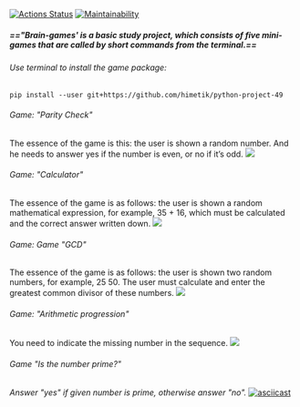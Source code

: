[![Actions Status](https://github.com/himetik/python-project-49/actions/workflows/hexlet-check.yml/badge.svg)](https://github.com/himetik/python-project-49/actions) [![Maintainability](https://api.codeclimate.com/v1/badges/51c00a674417745f35b0/maintainability)](https://codeclimate.com/github/himetik/python-project-49/maintainability)

##### =="Brain-games' is a basic study project, which consists of five mini-games that are called by short commands from the terminal.==


###### Use terminal to install the game package:
```
pip install --user git+https://github.com/himetik/python-project-49
```

###### Game: "Parity Check"

The essence of the game is this: the user is shown a random number. And he needs to answer yes if the number is even, or no if it’s odd.
[![](https://asciinema.org/a/661904.svg)](https://asciinema.org/a/661904)

###### Game: "Calculator"

The essence of the game is as follows: the user is shown a random mathematical expression, for example, 35 + 16, which must be calculated and the correct answer written down.
[![](https://asciinema.org/a/661907.svg)](https://asciinema.org/a/661907)

###### Game: Game "GCD"

The essence of the game is as follows: the user is shown two random numbers, for example, 25 50. The user must calculate and enter the greatest common divisor of these numbers.
[![](https://asciinema.org/a/V01GRHc2whocERZ0dDwlB1JV6.svg)](https://asciinema.org/a/V01GRHc2whocERZ0dDwlB1JV6)

###### Game: "Arithmetic progression"

You need to indicate the missing number in the sequence.
[![](https://asciinema.org/a/661912.svg)](https://asciinema.org/a/661912)

###### Game "Is the number prime?"

*Answer "yes" if given number is prime, otherwise answer "no".*
[![asciicast](https://asciinema.org/a/661915.svg)](https://asciinema.org/a/661915)
